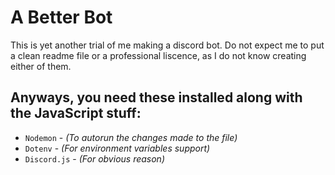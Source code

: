 # A Better Bot

This is yet another trial of me making a discord bot. Do not expect me to put a clean readme file or a professional liscence, as I do not know creating either of them.

## Anyways, you need these installed along with the JavaScript stuff:
- ```Nodemon``` -  _(To autorun the changes made to the file)_
- ```Dotenv``` -  _(For environment variables support)_
- ```Discord.js``` -  _(For obvious reason)_